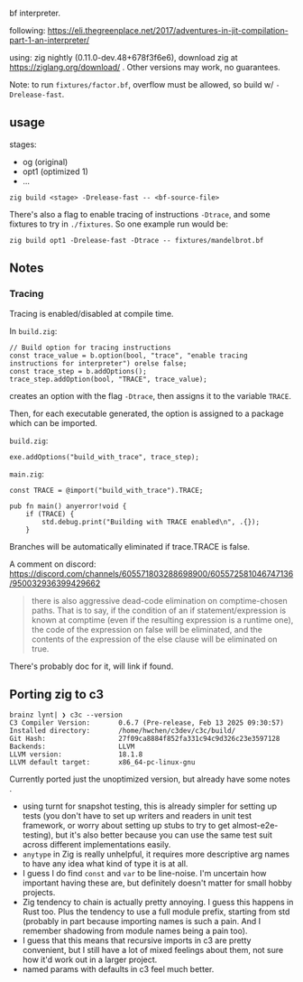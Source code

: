 bf interpreter.

following: https://eli.thegreenplace.net/2017/adventures-in-jit-compilation-part-1-an-interpreter/

using: zig nightly (0.11.0-dev.48+678f3f6e6), download zig at https://ziglang.org/download/ . Other versions may work, no guarantees.

Note: to run `fixtures/factor.bf`, overflow must be allowed, so build w/ `-Drelease-fast`.

## usage

stages:
- og (original)
- opt1 (optimized 1)
- ...

```
zig build <stage> -Drelease-fast -- <bf-source-file>
```

There's also a flag to enable tracing of instructions `-Dtrace`, and some fixtures to try in `./fixtures`. So one example run would be:

```
zig build opt1 -Drelease-fast -Dtrace -- fixtures/mandelbrot.bf
```

## Notes

### Tracing

Tracing is enabled/disabled at compile time.

In `build.zig`:

```zig
// Build option for tracing instructions
const trace_value = b.option(bool, "trace", "enable tracing instructions for interpreter") orelse false;
const trace_step = b.addOptions();
trace_step.addOption(bool, "TRACE", trace_value);
```

creates an option with the flag `-Dtrace`, then assigns it to the variable `TRACE`.

Then, for each executable generated, the option is assigned to a package which can be imported.

`build.zig`:
```zig
exe.addOptions("build_with_trace", trace_step);
```

`main.zig`:
```zig
const TRACE = @import("build_with_trace").TRACE;

pub fn main() anyerror!void {
    if (TRACE) {
        std.debug.print("Building with TRACE enabled\n", .{});
    }
```
Branches will be automatically eliminated if trace.TRACE is false.

A comment on discord:
https://discord.com/channels/605571803288698900/605572581046747136/950032936399429662

>there is also aggressive dead-code elimination on comptime-chosen paths. That is to say, if the condition of an if statement/expression is known at comptime (even if the resulting expression is a runtime one), the code of the expression on false will be eliminated, and the contents of the expression of the else clause will be eliminated on true.

There's probably doc for it, will link if found.

## Porting zig to c3

```
brainz lynt| ❯ c3c --version
C3 Compiler Version:       0.6.7 (Pre-release, Feb 13 2025 09:30:57)
Installed directory:       /home/hwchen/c3dev/c3c/build/
Git Hash:                  27f09ca8884f852fa331c94c9d326c23e3597128
Backends:                  LLVM
LLVM version:              18.1.8
LLVM default target:       x86_64-pc-linux-gnu
```

Currently ported just the unoptimized version, but already have some notes
.

- using turnt for snapshot testing, this is already simpler for setting up tests (you don't have to set up writers and readers in unit test framework, or worry about setting up stubs to try to get almost-e2e-testing), but it's also better because you can use the same test suit across different implementations easily.
- `anytype` in Zig is really unhelpful, it requires more descriptive arg names to have any idea what kind of type it is at all.
- I guess I do find `const` and `var` to be line-noise. I'm uncertain how important having these are, but definitely doesn't matter for small hobby projects.
- Zig tendency to chain is actually pretty annoying. I guess this happens in Rust too. Plus the tendency to use a full module prefix, starting from std (probably in part because importing names is such a pain. And I remember shadowing from module names being a pain too).
- I guess that this means that recursive imports in c3 are pretty convenient, but I still have a lot of mixed feelings about them, not sure how it'd work out in a larger project.
- named params with defaults in c3 feel much better.
